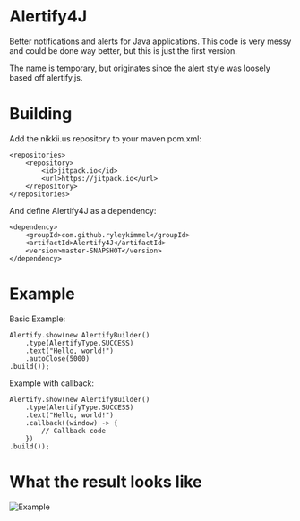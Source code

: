 Alertify4J
=======

Better notifications and alerts for Java applications. This code is very messy and could be done way better, but this is just the first version.

The name is temporary, but originates since the alert style was loosely based off alertify.js.

Building
========

Add the nikkii.us repository to your maven pom.xml:

    <repositories>
        <repository>
            <id>jitpack.io</id>
            <url>https://jitpack.io</url>
        </repository>
    </repositories>
    
And define Alertify4J as a dependency:

    <dependency>
        <groupId>com.github.ryleykimmel</groupId>
        <artifactId>Alertify4J</artifactId>
        <version>master-SNAPSHOT</version>
    </dependency>

Example
========

Basic Example:

	Alertify.show(new AlertifyBuilder()
		.type(AlertifyType.SUCCESS)
		.text("Hello, world!")
		.autoClose(5000)
	.build());

Example with callback:

	Alertify.show(new AlertifyBuilder()
		.type(AlertifyType.SUCCESS)
		.text("Hello, world!")
		.callback((window) -> {
			// Callback code
		})
	.build());

What the result looks like
========
![Example](http://i.imgur.com/TM5PjL6.png)